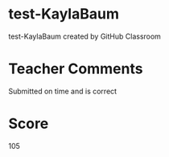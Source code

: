 # test-KaylaBaum
test-KaylaBaum created by GitHub Classroom

# Teacher Comments
Submitted on time and is correct
# Score
105

